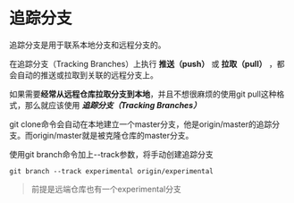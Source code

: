 # 追踪分支
追踪分支是用于联系本地分支和远程分支的。

在追踪分支（Tracking Branches）上执行 __推送（push）__ 或 __拉取（pull）__ ，都会自动的推送或拉取到关联的远程分支上。

如果需要**经常从远程仓库拉取分支到本地**，并且不想很麻烦的使用git pull这种格式，那么就应该使用 ___追踪分支（Tracking Branches）___

git clone命令会自动在本地建立一个master分支，他是origin/master的追踪分支。而origin/master就是被克隆仓库的master分支。

使用git branch命令加上--track参数，将手动创建追踪分支
```
git branch --track experimental origin/experimental
```
>前提是远端仓库也有一个experimental分支
